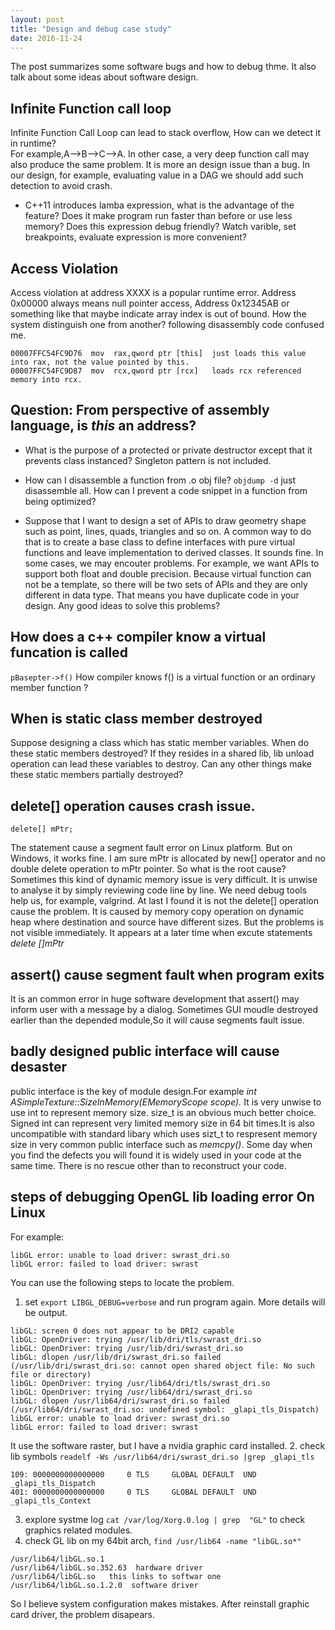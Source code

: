 ```yaml
---
layout: post
title: "Design and debug case study" 
date: 2016-11-24
---
```


The post summarizes some software bugs and how to debug thme. It also talk about some ideas about software design.

## Infinite Function call loop

  Infinite Function Call Loop can lead to stack overflow, How can we detect it in runtime?   
  For example,A-->B-->C-->A. In other case, a very deep function call may also produce
  the same problem. It is more an design issue than a bug. In our design, for example,
  evaluating value in a DAG we should add such detection to avoid crash.

- C++11 introduces lamba expression, what is the advantage of the feature? Does it make program 
  run faster than before or use less memory? Does this expression debug friendly? Watch varible,
  set breakpoints, evaluate expression is more convenient?   

## Access Violation

  Access violation at address XXXX is a popular runtime error. Address 0x00000 always means 
  null pointer access, Address 0x12345AB or something like that maybe indicate array index is 
  out of bound. How the system distinguish one from another? following disassembly code confused me. 

	00007FFC54FC9D76  mov  rax,qword ptr [this]  just loads this value into rax, not the value pointed by this.
	00007FFC54FC9D87  mov  rcx,qword ptr [rcx]   loads rcx referenced memory into rcx. 

## Question: From perspective of assembly language, is *this* an address?	

- What is the purpose of a protected or private destructor except that it prevents
  class instanced? Singleton pattern is not included.

- How can I disassemble a function from .o obj file? `objdump -d` just disassemble all. 
  How can I prevent a code snippet in a function from being optimized?

- Suppose that I want to design a set of APIs to draw geometry shape such as point,
  lines, quads, triangles and so on. A common way to do that is to create a base 
  class to define interfaces with pure virtual functions and leave implementation 
  to derived classes. It sounds fine. In some cases, we may encouter problems. For 
  example, we want APIs to support both float and double precision. Because virtual 
  function can not be a template, so there will be two sets of APIs and they are only 
  different in data type. That means you have duplicate code in your design. Any good 
  ideas to solve this problems? 

## How does a c++ compiler know a virtual funcation is called

  `pBasepter->f()` How compiler knows f() is a virtual function or
  an ordinary member function ?
 
## When is static class member destroyed

  Suppose designing a class which has static member variables. When do these static members
  destroyed? If they resides in a shared lib, lib unload operation can lead these variables 
  to destroy. Can any other things make these static members partially destroyed?

## delete[] operation causes crash issue.

```
delete[] mPtr;
```
The statement cause a segment fault error on Linux platform. But on Windows, it works fine.
I am sure mPtr is allocated by new[] operator and no double delete operation to mPtr pointer.
So what is the root cause?  Sometimes this kind of dynamic memory issue is very difficult.
It is unwise to analyse it by simply reviewing code line by line. We need debug tools help us,
for example, valgrind.
At last I found it is not the delete[] operation cause the problem. It is caused by memory
copy operation on dynamic heap where destination and source have different sizes. But the 
problems is not visible immediately. It appears at a later time when excute statements 
*delete []mPtr*

## assert() cause segment fault when program exits

It is an common error in huge software development that assert() may inform user with a message by a dialog.
Sometimes GUI moudle destroyed earlier than the depended module,So it will cause segments fault issue.

## badly designed public interface will cause desaster

public interface is the key of module design.For example *int ASimpleTexture::SizeInMemory(EMemoryScope scope).*
It is very unwise to use int to represent memory size. size_t is an obvious much better choice. Signed int can 
represent very limited memory size in 64 bit times.It is also uncompatible with standard libary which uses sizt_t
to respresent memory size in very common public interface such as *memcpy()*. Some day when you find the defects
you will found it is widely used in your code at the same time. There is no rescue other than to reconstruct your
code.

## steps of debugging OpenGL lib loading error On Linux

For example:

	libGL error: unable to load driver: swrast_dri.so
	libGL error: failed to load driver: swrast

You can use the following steps to locate the problem.

1. set `export LIBGL_DEBUG=verbose` and run program again. More details will be output.  
```
libGL: screen 0 does not appear to be DRI2 capable
libGL: OpenDriver: trying /usr/lib/dri/tls/swrast_dri.so
libGL: OpenDriver: trying /usr/lib/dri/swrast_dri.so
libGL: dlopen /usr/lib/dri/swrast_dri.so failed (/usr/lib/dri/swrast_dri.so: cannot open shared object file: No such file or directory)
libGL: OpenDriver: trying /usr/lib64/dri/tls/swrast_dri.so
libGL: OpenDriver: trying /usr/lib64/dri/swrast_dri.so
libGL: dlopen /usr/lib64/dri/swrast_dri.so failed (/usr/lib64/dri/swrast_dri.so: undefined symbol: _glapi_tls_Dispatch)
libGL error: unable to load driver: swrast_dri.so
libGL error: failed to load driver: swrast
``` 
It use the software raster, but I have a nvidia graphic card installed. 
2. check lib symbols `readelf -Ws /usr/lib64/dri/swrast_dri.so |grep _glapi_tls`
```
109: 0000000000000000     0 TLS     GLOBAL DEFAULT  UND _glapi_tls_Dispatch 
401: 0000000000000000     0 TLS     GLOBAL DEFAULT  UND _glapi_tls_Context 
```	
3. explore systme log `cat /var/log/Xorg.0.log | grep  "GL"` to check graphics related modules.
4. check GL lib on my 64bit arch, `find /usr/lib64 -name "libGL.so*" `
```
/usr/lib64/libGL.so.1
/usr/lib64/libGL.so.352.63  hardware driver
/usr/lib64/libGL.so   this links to softwar one
/usr/lib64/libGL.so.1.2.0  software driver
```

So I believe system configuration makes mistakes. After reinstall graphic card driver, the problem disapears.

